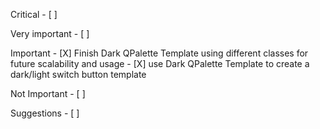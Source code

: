 Critical
    - [ ] 

Very important
    - [ ]

Important
    - [X] Finish Dark QPalette Template using different classes for future scalability and usage
    - [X] use Dark QPalette Template to create a dark/light switch button template

Not Important
    - [ ] 

Suggestions
    - [ ] 